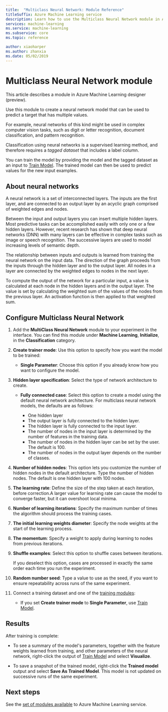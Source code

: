 ```yaml
---
title:  "Multiclass Neural Network: Module Reference"
titleSuffix: Azure Machine Learning service
description: Learn how to use the Multiclass Neural Network module in Azure Machine Learning service to create a neural network model that can be used to predict a target that has multiple values. 
services: machine-learning
ms.service: machine-learning
ms.subservice: core
ms.topic: reference

author: xiaoharper
ms.author: zhanxia
ms.date: 05/02/2019
---
```

# Multiclass Neural Network module

This article describes a module in Azure Machine Learning designer (preview).

Use this module to create a neural network model that can be used to predict a target that has multiple values. 

For example, neural networks of this kind might be used in complex computer vision tasks, such as digit or letter recognition, document classification, and pattern recognition.

Classification using neural networks is a supervised learning method, and therefore requires a *tagged dataset* that includes a label column.

You can train the model by providing the model and the tagged dataset as an input to [Train Model](./train-model.md). The trained model can then be used to predict values for the new input examples.  

## About neural networks

A neural network is a set of interconnected layers. The inputs are the first layer, and are connected to an output layer by an acyclic graph comprised of weighted edges and nodes.

Between the input and output layers you can insert multiple hidden layers. Most predictive tasks can be accomplished easily with only one or a few hidden layers. However, recent research has shown that deep neural networks (DNN) with many layers can be effective in complex tasks such as image or speech recognition. The successive layers are used to model increasing levels of semantic depth.

The relationship between inputs and outputs is learned from training the neural network on the input data. The direction of the graph proceeds from the inputs through the hidden layer and to the output layer. All nodes in a layer are connected by the weighted edges to nodes in the next layer.

To compute the output of the network for a particular input, a value is calculated at each node in the hidden layers and in the output layer. The value is set by calculating the weighted sum of the values of the nodes from the previous layer. An activation function is then applied to that weighted sum.

## Configure Multiclass Neural Network

1. Add the **MultiClass Neural Network** module to your experiment in the interface. You can find this module under **Machine Learning**, **Initialize**, in the **Classification** category.

2. **Create trainer mode**: Use this option to specify how you want the model to be trained:

    - **Single Parameter**: Choose this option if you already know how you want to configure the model.

    

3. **Hidden layer specification**: Select the type of network architecture to create.

    - **Fully connected case**: Select this option to create a model using the default neural network architecture. For multiclass neural network models, the defaults are as follows:

        - One hidden layer
        - The output layer is fully connected to the hidden layer.
        - The hidden layer is fully connected to the input layer.
        - The number of nodes in the input layer is determined by the number of features in the training data.
        - The number of nodes in the hidden layer can be set by the user. The default is 100.
        - The number of nodes in the output layer depends on the number of classes.
  
   

5. **Number of hidden nodes**: This option lets you customize the number of hidden nodes in the default architecture. Type the number of hidden nodes. The default is one hidden layer with 100 nodes.

6. **The learning rate**: Define the size of the step taken at each iteration, before correction.A larger value for learning rate can cause the model to converge faster, but it can overshoot local minima.

7. **Number of learning iterations**: Specify  the maximum number of times the algorithm should process the training cases.

8. **The initial learning weights diameter**: Specify the node weights at the start of the learning process.

9. **The momentum**: Specify a weight to apply during learning to nodes from previous iterations.
  
11. **Shuffle examples**: Select this option to shuffle cases between iterations.

    If you deselect this option, cases are processed in exactly the same order each time you run the experiment.

12. **Random number seed**: Type a value to use as the seed, if you want to ensure repeatability across runs of the same experiment.

14. Connect a training dataset and one of the [training modules](module-reference.md): 

    - If you set **Create trainer mode** to **Single Parameter**, use [Train Model](train-model.md).  
  

## Results

After training is complete:

- To see a summary of the model's parameters, together with the feature weights learned from training, and other parameters of the neural network, right-click the output of [Train Model](./train-model.md)  and select **Visualize**.  

- To save a snapshot of the trained model, right-click the **Trained model** output and select **Save As Trained Model**. This model is not updated on successive runs of the same experiment.


## Next steps

See the [set of modules available](module-reference.md) to Azure Machine Learning service. 